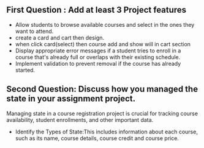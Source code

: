 
## First Question : Add at least 3 Project features

- Allow students to browse available courses and select in the ones they want to attend.
- create a card and cart then design.
- when click card(select) then course add and show will in cart section
- Display appropriate error messages if a student tries to enroll in a course that's already full or overlaps with their existing schedule.
- Implement validation to prevent removal if the course has already started.
##
## Second Question: Discuss how you managed the state in your assignment project.

Managing state in a course registration project is crucial for tracking course availability, student enrollments, and other important data.
- Identify the Types of State:This includes information about each course, such as its name, course details, course credit and course price.


